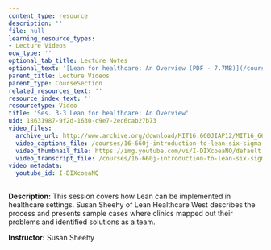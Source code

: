 ```yaml
---
content_type: resource
description: ''
file: null
learning_resource_types:
- Lecture Videos
ocw_type: ''
optional_tab_title: Lecture Notes
optional_text: '[Lean for healthcare: An Overview (PDF - 7.7MB)](/courses/16-660j-introduction-to-lean-six-sigma-methods-january-iap-2012/resources/mit16_660jiap12_3-3sheeh)'
parent_title: Lecture Videos
parent_type: CourseSection
related_resources_text: ''
resource_index_text: ''
resourcetype: Video
title: 'Ses. 3-3 Lean for healthcare: An Overview'
uid: 18631987-9f2d-1630-c9e7-2ec6cab27b73
video_files:
  archive_url: http://www.archive.org/download/MIT16.660JIAP12/MIT16_660JIAP12_ses3-3_300k.mp4
  video_captions_file: /courses/16-660j-introduction-to-lean-six-sigma-methods-january-iap-2012/607138a64deb5f3394e08022afff5cf9_I-DIXcoeaNQ.vtt
  video_thumbnail_file: https://img.youtube.com/vi/I-DIXcoeaNQ/default.jpg
  video_transcript_file: /courses/16-660j-introduction-to-lean-six-sigma-methods-january-iap-2012/ac85583588c93bbd66b517e50ad64a50_I-DIXcoeaNQ.pdf
video_metadata:
  youtube_id: I-DIXcoeaNQ
---
```


**Description:** This session covers how Lean can be implemented in healthcare settings. Susan Sheehy of Lean Healthcare West describes the process and presents sample cases where clinics mapped out their problems and identified solutions as a team.

**Instructor:** Susan Sheehy